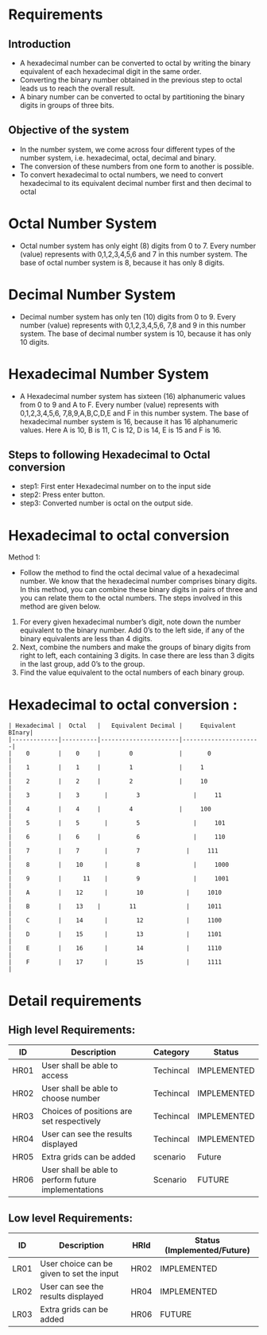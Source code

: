 # Requirements

## Introduction

-  A hexadecimal number can be converted to octal by writing the binary equivalent of each hexadecimal digit in the same order. 
-  Converting the binary number obtained in the previous step to octal leads us to reach the overall result.
-   A binary number can be converted to octal by partitioning the binary digits in groups of three bits.

## Objective of the system

-  In the number system, we come across four different types of the number system, i.e. hexadecimal, octal, decimal and binary. 
-  The conversion of these numbers from one form to another is possible. 
-  To convert hexadecimal to octal numbers, we need to convert hexadecimal to its equivalent decimal number first and then decimal to octal

# Octal Number System
  - Octal number system has only eight (8) digits from 0 to 7. Every number (value) represents with
    0,1,2,3,4,5,6 and 7 in this number system. The base of octal number system is 8, because it has
    only 8 digits.
   
# Decimal Number System
   - Decimal number system has only ten (10) digits from 0 to 9. Every number (value) represents
     with 0,1,2,3,4,5,6, 7,8 and 9 in this number system. The base of decimal number system is 10,
     because it has only 10 digits.
# Hexadecimal Number System
   - A Hexadecimal number system has sixteen (16) alphanumeric values from 0 to 9 and A to F.
     Every number (value) represents with 0,1,2,3,4,5,6, 7,8,9,A,B,C,D,E and F in this number
     system. The base of hexadecimal number system is 16, because it has 16 alphanumeric values.
     Here A is 10, B is 11, C is 12, D is 14, E is 15 and F is 16.

## Steps to following Hexadecimal to Octal conversion

- step1: First enter Hexadecimal number on to the input side
- step2: Press enter button.
- step3: Converted number is octal on the output side. 


# Hexadecimal to octal conversion
  Method 1:
   - Follow the method to find the octal decimal value of a hexadecimal number. We know that the hexadecimal number comprises binary digits. In this method, you can        combine these binary digits in pairs of three and you can relate them to the octal numbers. The steps involved in this method are given below.

   1. For every given hexadecimal number’s digit, note down the number equivalent to the binary number. Add 0’s to the left side, if any of the binary equivalents are       less than 4 digits.
   2. Next, combine the numbers and make the groups of binary digits from right to left, each containing 3 digits. In case there are less than 3 digits in the last           group, add 0’s to the group.
   3. Find the value equivalent to the octal numbers of each binary group.
   
 # Hexadecimal to octal conversion :
     
    | Hexadecimal |	 Octal	 |   Equivalent Decimal	|     Equivalent BInary|
    |-------------|----------|----------------------|----------------------|
    |    0	      |    0     |        0	            |    	0                |
    |    1	      |    1     |        1             |     1                |
    |    2	      |    2     |        2	            |     10               |
    |    3	      |    3	   |        3	            |     11               |
    |    4	      |    4     |	      4	            |     100              |
    |    5	      |    5	   |        5	            |     101              |
    |    6	      |    6     |      	6	            |     110              |
    |    7	      |    7	   |        7             |   	111              |
    |    8	      |    10	   |        8	            |     1000             |
    |    9        |  	 11	   |        9	            |     1001             |
    |    A	      |    12	   |        10            |   	1010             |
    |    B	      |    13    |    	  11	          |     1011             |
    |    C	      |    14	   |        12	          |     1100             |
    |    D	      |    15	   |        13	          |     1101             |
    |    E	      |    16	   |        14	          |     1110             |
    |    F	      |    17	   |        15	          |     1111             |

# Detail requirements

## High level Requirements:

| ID   | Description                                              | Category   | Status     |
| ---- | -------------------------------------------------------- | --------- | ----------- |
| HR01 | User shall be able to access                             | Techincal | IMPLEMENTED |
| HR02 | User shall be able to choose number                      | Techincal | IMPLEMENTED |
| HR03 | Choices of positions are set respectively                | Techincal | IMPLEMENTED |
| HR04 | User can see the results displayed                       | Techincal | IMPLEMENTED |
| HR05 |Extra grids can be added                                  | scenario  | Future      |
| HR06 | User shall be able to perform future implementations     | Scenario  | FUTURE      |   

## Low level Requirements:

| ID   | Description                                              | HRId   | Status (Implemented/Future) |
| ---- | -------------------------------------------------------- | ------ | --------------------------- |
| LR01 | User choice can be given to set the input                | HR02   | IMPLEMENTED                 |      
| LR02 | User can see the results displayed                       | HR04   | IMPLEMENTED                 |
| LR03 | Extra grids can be added                                 | HR06   | FUTURE                      |


